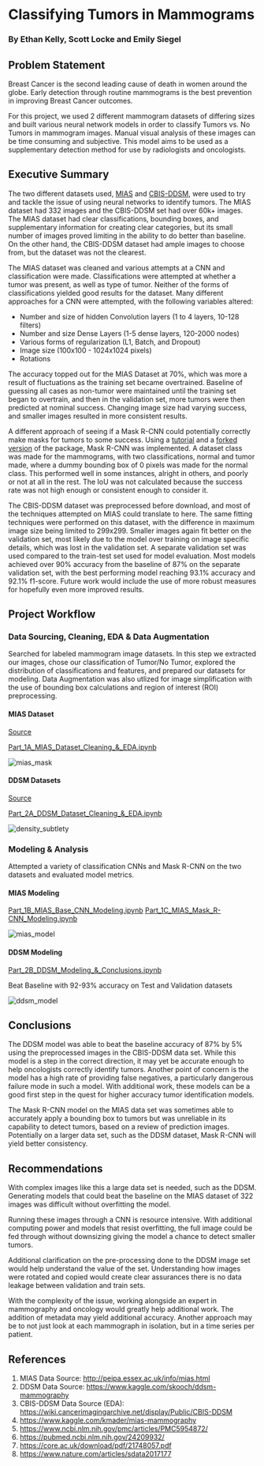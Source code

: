 # Classifying Tumors in Mammograms
### By Ethan Kelly, Scott Locke and Emily Siegel


## Problem Statement

Breast Cancer is the second leading cause of death in women around the globe. Early detection through routine mammograms is the best prevention in improving Breast Cancer outcomes. 

For this project, we used 2 different mammogram datasets of differing sizes and built various neural network models in order to classify Tumors vs. No Tumors in mammogram images. Manual visual analysis of these images can be time consuming and subjective. This model aims to be used as a supplementary detection method for use by radiologists and oncologists.


## Executive Summary

The two different datasets used, [MIAS](http://peipa.essex.ac.uk/info/mias.html) and [CBIS-DDSM](https://www.kaggle.com/skooch/ddsm-mammography), were used to try and tackle the issue of using neural networks to identify tumors. The MIAS dataset had 332 images and the CBIS-DDSM set had over 60k+ images. The MIAS dataset had clear classifications, bounding boxes, and supplementary information for creating clear categories, but its small number of images proved limiting in the ability to do better than baseline. On the other hand, the CBIS-DDSM dataset had ample images to choose from, but the dataset was not the clearest. 

The MIAS dataset was cleaned and various attempts at a CNN and classification were made. Classifications were attempted at whether a tumor was present, as well as type of tumor. Neither of the forms of classifications yielded good results for the dataset. Many different approaches for a CNN were attempted, with the following variables altered:
 - Number and size of hidden Convolution layers (1 to 4 layers, 10-128 filters)
 - Number and size Dense Layers (1-5 dense layers, 120-2000 nodes)
 - Various forms of regularization (L1, Batch, and Dropout)
 - Image size (100x100 - 1024x1024 pixels)
 - Rotations

The accuracy topped out for the MIAS Dataset at 70%, which was more a result of fluctuations as the training set became overtrained. Baseline of guessing all cases as non-tumor were maintained until the training set began to overtrain, and then in the validation set, more tumors were then predicted at nominal success. Changing image size had varying success, and smaller images resulted in more consistent results. 

A different approach of seeing if a Mask R-CNN could potentially correctly make masks for tumors to some success. Using a [tutorial](https://machinelearningmastery.com/how-to-train-an-object-detection-model-with-keras/) and a [forked version](https://github.com/ahmedfgad/Mask-RCNN-TF2) of the package, Mask R-CNN was implemented. A dataset class was made for the mammograms, with two classifications, normal and tumor made, where a dummy bounding box of 0 pixels was made for the normal class. This performed well in some instances, alright in others, and poorly or not at all in the rest. The IoU was not calculated because the success rate was not high enough or consistent enough to consider it.

The CBIS-DDSM dataset was preprocessed before download, and most of the techniques attempted on MIAS could translate to here. The same fitting techniques were performed on this dataset, with the difference in maximum image size being limited to 299x299.  Smaller images again fit better on the validation set, most likely due to the model over training on image specific details, which was lost in the validation set. A separate validation set was used compared to the train-test set used for model evaluation. Most models achieved over 90% accuracy from the baseline of 87% on the separate validation set, with the best performing model reaching 93.1% accuracy and 92.1% f1-score. Future work would include the use of more robust measures for hopefully even more improved results. 


## Project Workflow

### Data Sourcing, Cleaning, EDA & Data Augmentation
Searched for labeled mammogram image datasets. In this step we extracted our images, chose our classification of Tumor/No Tumor, explored the distribution of classifications and features, and prepared our datasets for modeling. Data Augmentation was also utlized for image simplification with the use of bounding box calculations and region of interest (ROI) preprocessing.

#### MIAS Dataset  
[Source](http://peipa.essex.ac.uk/info/mias.html)

[Part_1A_MIAS_Dataset_Cleaning_&_EDA.ipynb](https://github.com/ebsiegs/tumor_image_classification/code/Part_1A_MIAS_Dataset_Cleaning_&_EDA.ipynb)

![mias_mask](https://github.com/ebsiegs/tumor_image_classification/images/mias_mask.png)

#### DDSM Datasets 
[Source](https://www.kaggle.com/skooch/ddsm-mammography)

[Part_2A_DDSM_Dataset_Cleaning_&_EDA.ipynb](https://github.com/ebsiegs/tumor_image_classification/code/Part_2A_DDSM_Dataset_Cleaning_&_EDA.ipynb)

![density_subtlety](https://github.com/ebsiegs/tumor_image_classification/images/ddsm_density_subtlety.png)

### Modeling & Analysis
Attempted a variety of classification CNNs and Mask R-CNN on the two datasets and evaluated model metrics.

#### MIAS Modeling
[Part_1B_MIAS_Base_CNN_Modeling.ipynb](https://github.com/ebsiegs/tumor_image_classification/code/Part_1B_MIAS_Base_CNN_Modeling.ipynb)
[Part_1C_MIAS_Mask_R-CNN_Modeling.ipynb](https://github.com/ebsiegs/tumor_image_classification/code/Part_1C_MIAS_Mask_R-CNN_Modeling.ipynb)

![mias_model](https://github.com/ebsiegs/tumor_image_classification/images/mias_model.png)

#### DDSM Modeling
[Part_2B_DDSM_Modeling_&_Conclusions.ipynb](https://github.com/ebsiegs/tumor_image_classification/code/Part_1C_MIAS_Mask_R-CNN_Modeling.ipynb)

Beat Baseline with 92-93% accuracy on Test and Validation datasets

![ddsm_model](https://github.com/ebsiegs/tumor_image_classification/images/ddsm_model.png)


## Conclusions

The DDSM model was able to beat the baseline accuracy of 87% by 5% using the preprocessed images in the CBIS-DDSM data set.  While this model is a step in the correct direction, it may yet be accurate enough to help oncologists correctly identify tumors.  Another point of concern is the model has a high rate of providing false negatives, a particularly dangerous failure mode in such a model.  With additional work, these models can be a good first step in the quest for higher accuracy tumor identification models.

The Mask R-CNN model on the MIAS data set was sometimes able to accurately apply a bounding box to tumors but was unreliable in its capability to detect tumors, based on a review of prediction images.  Potentially on a larger data set, such as the DDSM dataset, Mask R-CNN will yield better consistency.


## Recommendations

With complex images like this a large data set is needed, such as the DDSM.  Generating models that could beat the baseline on the MIAS dataset of 322 images was difficult without overfitting the model. 

Running these images through a CNN is resource intensive.  With additional computing power and models that resist overfitting, the full image could be fed through without downsizing giving the model a chance to detect smaller tumors.

Additional clarification on the pre-processing done to the DDSM image set would help understand the value of the set.  Understanding how images were rotated and copied would create clear assurances there is no data leakage between validation and train sets.

With the complexity of the issue, working alongside an expert in mammography and oncology would greatly help additional work.  The addition of metadata may yield additional accuracy.  Another approach may be to not just look at each mammograph in isolation, but in a time series per patient.


## References
1. MIAS Data Source: http://peipa.essex.ac.uk/info/mias.html
2. DDSM Data Source: https://www.kaggle.com/skooch/ddsm-mammography
3. CBIS-DDSM Data Source (EDA): https://wiki.cancerimagingarchive.net/display/Public/CBIS-DDSM
3. https://www.kaggle.com/kmader/mias-mammography
4. https://www.ncbi.nlm.nih.gov/pmc/articles/PMC5954872/
5. https://pubmed.ncbi.nlm.nih.gov/24209932/
6. https://core.ac.uk/download/pdf/21748057.pdf
7. https://www.nature.com/articles/sdata2017177
